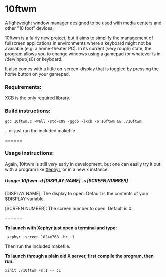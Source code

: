 10ftwm
======

A lightweight window manager designed to be used with media centers and other "10 foot" devices.

10ftwm is a fairly new project, but it aims to simplify the management of fullscreen applications in environments where a keyboard might not be available (e.g. a home-theater PC). In its current (very rough) state, the program allows you to change windows using a gamepad (or whatever is in /dev/input/js0) or keyboard.

It also comes with a little on-screen-display that is toggled by pressing the home button on your gamepad. 

### Requirements:

XCB is the only required library.


### Build instructions:

    gcc 10ftwm.c -Wall -std=c99 -ggdb -lxcb -o 10ftwm && ./10ftwm
    
...or just run the included makefile.

======


### Usage instructions:

Again, 10ftwm is still *very* early in development, but one can easily try it out with a program like [Xephyr](http://www.freedesktop.org/wiki/Software/Xephyr/), or in a new x instance.

##### Usage: 10ftwm -d [DISPLAY NAME] -s [SCREEN NUMBER]

[DISPLAY NAME]:
The display to open. Default is the contents of your $DISPLAY variable.

[SCREEN NUMBER]:
The screen number to open. Default is 0.

======


**To launch with Xephyr just open a terminal and type:**

     xephyr -screen 1024x768 -br :1

Then run the included makefile.

**To launch through a plain old X server, first compile the program, then run:**

    xinit ./10ftwm -s:1 -- :1
